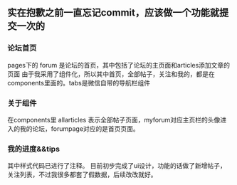 ## 实在抱歉之前一直忘记commit，应该做一个功能就提交一次的

### 论坛首页
pages下的 forum 是论坛的首页，其中包括了论坛的主页面和articles添加文章的页面 
由于我采用了组件化，所以其中首页，全部帖子，关注和我的，都是在components里面的。tabs是微信自带的导航栏组件
### 关于组件
在components里 allarticles 表示全部帖子页面，myforum对应主页栏的头像进入的我的论坛，forumpage对应的是首页页面。
### 我的进度&&tips
其中样式代码已进行了注释。
目前初步完成了ui设计，功能的话做了新增帖子，关注列表，不过我很多都套了假数据，后续改改就好。
